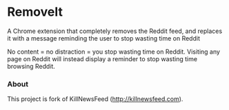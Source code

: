 # RemoveIt

A Chrome extension that completely removes the Reddit feed, and replaces it with a message reminding the user to stop wasting time on Reddit 

No content = no distraction = you stop wasting time on Reddit. Visiting any page on Reddit will instead display a reminder to stop wasting time browsing Reddit.  

### About

This project is fork of KillNewsFeed (http://killnewsfeed.com).
